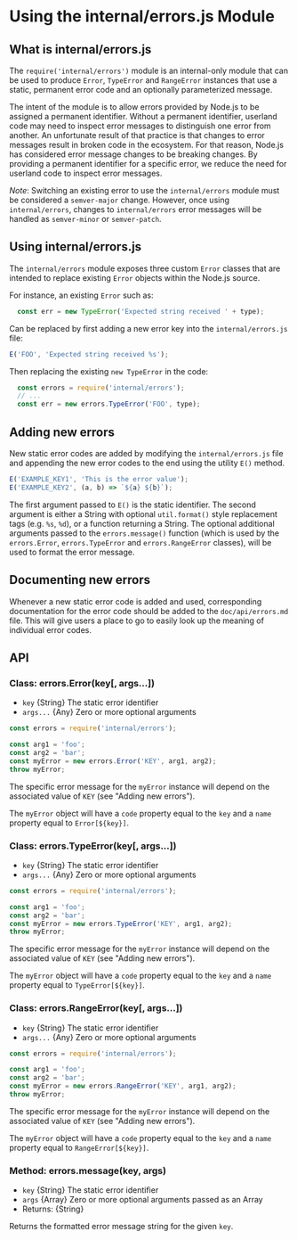 # Using the internal/errors.js Module

## What is internal/errors.js

The `require('internal/errors')` module is an internal-only module that can be
used to produce `Error`, `TypeError` and `RangeError` instances that use a
static, permanent error code and an optionally parameterized message.

The intent of the module is to allow errors provided by Node.js to be assigned a
permanent identifier. Without a permanent identifier, userland code may need to
inspect error messages to distinguish one error from another. An unfortunate
result of that practice is that changes to error messages result in broken code
in the ecosystem. For that reason, Node.js has considered error message changes
to be breaking changes. By providing a permanent identifier for a specific
error, we reduce the need for userland code to inspect error messages.

*Note*: Switching an existing error to use the `internal/errors` module must be
considered a `semver-major` change. However, once using `internal/errors`,
changes to `internal/errors` error messages will be handled as `semver-minor`
or `semver-patch`.

## Using internal/errors.js

The `internal/errors` module exposes three custom `Error` classes that
are intended to replace existing `Error` objects within the Node.js source.

For instance, an existing `Error` such as:

```js
  const err = new TypeError('Expected string received ' + type);
```

Can be replaced by first adding a new error key into the `internal/errors.js`
file:

```js
E('FOO', 'Expected string received %s');
```

Then replacing the existing `new TypeError` in the code:

```js
  const errors = require('internal/errors');
  // ...
  const err = new errors.TypeError('FOO', type);
```

## Adding new errors

New static error codes are added by modifying the `internal/errors.js` file
and appending the new error codes to the end using the utility `E()` method.

```js
E('EXAMPLE_KEY1', 'This is the error value');
E('EXAMPLE_KEY2', (a, b) => `${a} ${b}`);
```

The first argument passed to `E()` is the static identifier. The second
argument is either a String with optional `util.format()` style replacement
tags (e.g. `%s`, `%d`), or a function returning a String. The optional
additional arguments passed to the `errors.message()` function (which is
used by the `errors.Error`, `errors.TypeError` and `errors.RangeError` classes),
will be used to format the error message.

## Documenting new errors

Whenever a new static error code is added and used, corresponding documentation
for the error code should be added to the `doc/api/errors.md` file. This will
give users a place to go to easily look up the meaning of individual error
codes.


## API

### Class: errors.Error(key[, args...])

* `key` {String} The static error identifier
* `args...` {Any} Zero or more optional arguments

```js
const errors = require('internal/errors');

const arg1 = 'foo';
const arg2 = 'bar';
const myError = new errors.Error('KEY', arg1, arg2);
throw myError;
```

The specific error message for the `myError` instance will depend on the
associated value of `KEY` (see "Adding new errors").

The `myError` object will have a `code` property equal to the `key` and a
`name` property equal to `Error[${key}]`.

### Class: errors.TypeError(key[, args...])

* `key` {String} The static error identifier
* `args...` {Any} Zero or more optional arguments

```js
const errors = require('internal/errors');

const arg1 = 'foo';
const arg2 = 'bar';
const myError = new errors.TypeError('KEY', arg1, arg2);
throw myError;
```

The specific error message for the `myError` instance will depend on the
associated value of `KEY` (see "Adding new errors").

The `myError` object will have a `code` property equal to the `key` and a
`name` property equal to `TypeError[${key}]`.

### Class: errors.RangeError(key[, args...])

* `key` {String} The static error identifier
* `args...` {Any} Zero or more optional arguments

```js
const errors = require('internal/errors');

const arg1 = 'foo';
const arg2 = 'bar';
const myError = new errors.RangeError('KEY', arg1, arg2);
throw myError;
```

The specific error message for the `myError` instance will depend on the
associated value of `KEY` (see "Adding new errors").

The `myError` object will have a `code` property equal to the `key` and a
`name` property equal to `RangeError[${key}]`.

### Method: errors.message(key, args)

* `key` {String} The static error identifier
* `args` {Array} Zero or more optional arguments passed as an Array
* Returns: {String}

Returns the formatted error message string for the given `key`.
